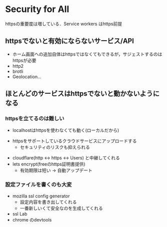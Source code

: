 # Security for All

httpsの重要度は増している．Service workers はhttps前提

## httpsでないと有効にならないサービス/API

* ホーム画面への追加自体はhttpsではなくてもできるが，サジェストするのはhttpsが必要
* http2
* brotli
* Geolocation...

## ほとんどのサービスはhttpsでないと動かないようになる

### httpsを立てるのは難しい

* localhostはhttpsを使わなくても動く(ローカルだから)
+ httpsをサポートしているクラウドサービスにアップロードする
  * セキュリティのリスクも抑えられる
* cloudflare(http <-> https <-> Users) と中継してくれる
* lets encrypt(freeのhttps証明書提供)
  * 有効期限は短い -> 自動アップデート

### 設定ファイルを書くのも大変

* mozilla ssl config generator
  * 設定内容を書き出してくれる
  * 一番新しいくて安全なのを生成してくれる
* ssl Lab
* chrome のdevtools
